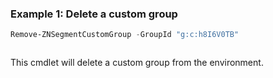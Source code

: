 ### Example 1: Delete a custom group
```powershell
Remove-ZNSegmentCustomGroup -GroupId "g:c:h8I6V0TB"
```

```output

```

This cmdlet will delete a custom group from the environment.
